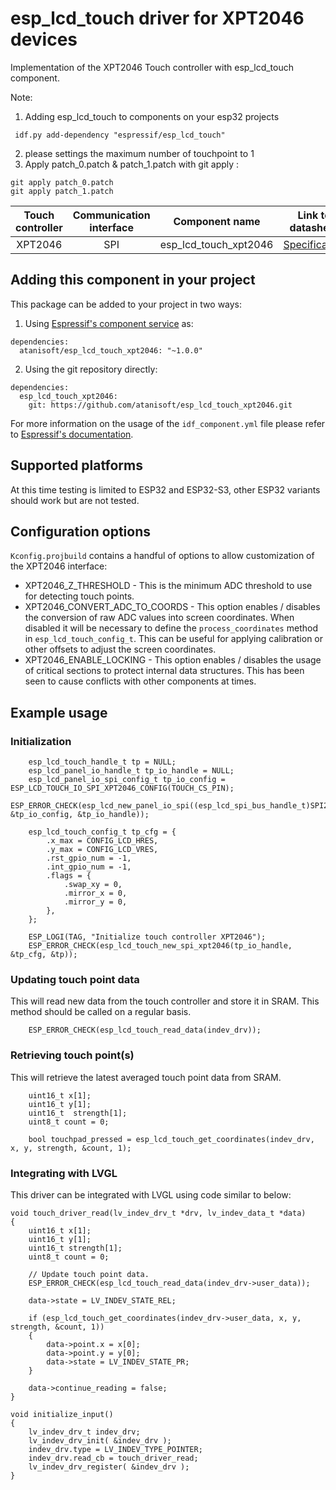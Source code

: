# esp_lcd_touch driver for XPT2046 devices

Implementation of the XPT2046 Touch controller with esp_lcd_touch component. 

Note:
1. Adding esp_lcd_touch to components on your esp32 projects
```
 idf.py add-dependency "espressif/esp_lcd_touch"  
```
2. please settings the maximum number of touchpoint to 1
3. Apply patch_0.patch & patch_1.patch with git apply :
```
git apply patch_0.patch
git apply patch_1.patch
```

| Touch controller | Communication interface | Component name | Link to datasheet |
| :------------: | :---------------------: | :------------: | :---------------: |
| XPT2046        | SPI                     | esp_lcd_touch_xpt2046     | [Specification](https://grobotronics.com/images/datasheets/xpt2046-datasheet.pdf) |

## Adding this component in your project

This package can be added to your project in two ways:

1. Using [Espressif's component service](https://components.espressif.com/) as:
```
dependencies:
  atanisoft/esp_lcd_touch_xpt2046: "~1.0.0"
```

2. Using the git repository directly:

```
dependencies:
  esp_lcd_touch_xpt2046:
    git: https://github.com/atanisoft/esp_lcd_touch_xpt2046.git
```

For more information on the usage of the `idf_component.yml` file please refer to [Espressif's documentation](https://docs.espressif.com/projects/esp-idf/en/latest/esp32/api-guides/tools/idf-component-manager.html).

## Supported platforms

At this time testing is limited to ESP32 and ESP32-S3, other ESP32 variants should work but are not tested.

## Configuration options

`Kconfig.projbuild` contains a handful of options to allow customization of the XPT2046 interface:

* XPT2046_Z_THRESHOLD - This is the minimum ADC threshold to use for detecting touch points.
* XPT2046_CONVERT_ADC_TO_COORDS - This option enables / disables the conversion of raw ADC values into screen coordinates. When disabled it will be necessary to define the `process_coordinates` method in `esp_lcd_touch_config_t`. This can be useful for applying calibration or other offsets to adjust the screen coordinates.
* XPT2046_ENABLE_LOCKING - This option enables / disables the usage of critical sections to protect internal data structures. This has been seen to cause conflicts with other components at times.

## Example usage

### Initialization

```
    esp_lcd_touch_handle_t tp = NULL;
    esp_lcd_panel_io_handle_t tp_io_handle = NULL;
    esp_lcd_panel_io_spi_config_t tp_io_config = ESP_LCD_TOUCH_IO_SPI_XPT2046_CONFIG(TOUCH_CS_PIN);
    ESP_ERROR_CHECK(esp_lcd_new_panel_io_spi((esp_lcd_spi_bus_handle_t)SPI2_HOST, &tp_io_config, &tp_io_handle));

    esp_lcd_touch_config_t tp_cfg = {
        .x_max = CONFIG_LCD_HRES,
        .y_max = CONFIG_LCD_VRES,
        .rst_gpio_num = -1,
        .int_gpio_num = -1,
        .flags = {
            .swap_xy = 0,
            .mirror_x = 0,
            .mirror_y = 0,
        },
    };

    ESP_LOGI(TAG, "Initialize touch controller XPT2046");
    ESP_ERROR_CHECK(esp_lcd_touch_new_spi_xpt2046(tp_io_handle, &tp_cfg, &tp));
```

### Updating touch point data

This will read new data from the touch controller and store it in SRAM. This method
should be called on a regular basis.

```
    ESP_ERROR_CHECK(esp_lcd_touch_read_data(indev_drv));
```

### Retrieving touch point(s)

This will retrieve the latest averaged touch point data from SRAM.

```
    uint16_t x[1];
    uint16_t y[1];
    uint16_t  strength[1];
    uint8_t count = 0;

    bool touchpad_pressed = esp_lcd_touch_get_coordinates(indev_drv, x, y, strength, &count, 1);
```

### Integrating with LVGL

This driver can be integrated with LVGL using code similar to below:

```
void touch_driver_read(lv_indev_drv_t *drv, lv_indev_data_t *data)
{
    uint16_t x[1];
    uint16_t y[1];
    uint16_t strength[1];
    uint8_t count = 0;

    // Update touch point data.
    ESP_ERROR_CHECK(esp_lcd_touch_read_data(indev_drv->user_data));

    data->state = LV_INDEV_STATE_REL;

    if (esp_lcd_touch_get_coordinates(indev_drv->user_data, x, y, strength, &count, 1))
    {
        data->point.x = x[0];
        data->point.y = y[0];
        data->state = LV_INDEV_STATE_PR;
    }

    data->continue_reading = false;
}

void initialize_input()
{
    lv_indev_drv_t indev_drv;
    lv_indev_drv_init( &indev_drv );
    indev_drv.type = LV_INDEV_TYPE_POINTER;
    indev_drv.read_cb = touch_driver_read;
    lv_indev_drv_register( &indev_drv );
}

```
